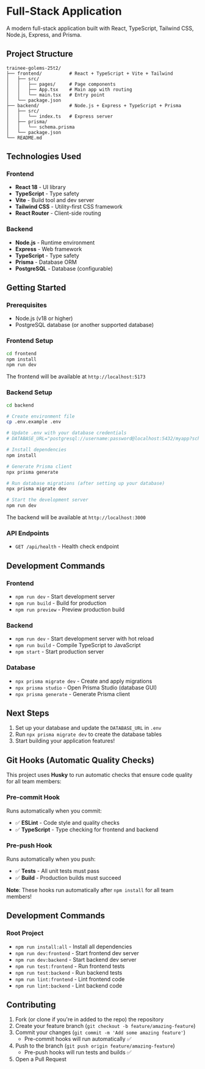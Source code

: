 
# Full-Stack Application

A modern full-stack application built with React, TypeScript, Tailwind CSS, Node.js, Express, and Prisma.

## Project Structure

```
trainee-golems-25t2/
├── frontend/          # React + TypeScript + Vite + Tailwind
│   ├── src/
│   │   ├── pages/     # Page components
│   │   ├── App.tsx    # Main app with routing
│   │   └── main.tsx   # Entry point
│   └── package.json
├── backend/           # Node.js + Express + TypeScript + Prisma
│   ├── src/
│   │   └── index.ts   # Express server
│   ├── prisma/
│   │   └── schema.prisma
│   └── package.json
└── README.md
```

## Technologies Used

### Frontend

- **React 18** - UI library
- **TypeScript** - Type safety
- **Vite** - Build tool and dev server
- **Tailwind CSS** - Utility-first CSS framework
- **React Router** - Client-side routing

### Backend

- **Node.js** - Runtime environment
- **Express** - Web framework
- **TypeScript** - Type safety
- **Prisma** - Database ORM
- **PostgreSQL** - Database (configurable)

## Getting Started

### Prerequisites

- Node.js (v18 or higher)
- PostgreSQL database (or another supported database)

### Frontend Setup

```bash
cd frontend
npm install
npm run dev
```

The frontend will be available at `http://localhost:5173`

### Backend Setup

```bash
cd backend

# Create environment file
cp .env.example .env

# Update .env with your database credentials
# DATABASE_URL="postgresql://username:password@localhost:5432/myapp?schema=public"

# Install dependencies
npm install

# Generate Prisma client
npx prisma generate

# Run database migrations (after setting up your database)
npx prisma migrate dev

# Start the development server
npm run dev
```

The backend will be available at `http://localhost:3000`

### API Endpoints

- `GET /api/health` - Health check endpoint

## Development Commands

### Frontend

- `npm run dev` - Start development server
- `npm run build` - Build for production
- `npm run preview` - Preview production build

### Backend

- `npm run dev` - Start development server with hot reload
- `npm run build` - Compile TypeScript to JavaScript
- `npm start` - Start production server

### Database

- `npx prisma migrate dev` - Create and apply migrations
- `npx prisma studio` - Open Prisma Studio (database GUI)
- `npx prisma generate` - Generate Prisma client

## Next Steps

1. Set up your database and update the `DATABASE_URL` in `.env`
2. Run `npx prisma migrate dev` to create the database tables
3. Start building your application features!

## Git Hooks (Automatic Quality Checks)

This project uses **Husky** to run automatic checks that ensure code quality for all team members:

### Pre-commit Hook

Runs automatically when you commit:

- ✅ **ESLint** - Code style and quality checks
- ✅ **TypeScript** - Type checking for frontend and backend

### Pre-push Hook

Runs automatically when you push:

- ✅ **Tests** - All unit tests must pass
- ✅ **Build** - Production builds must succeed

**Note**: These hooks run automatically after `npm install` for all team members!

## Development Commands

### Root Project

- `npm run install:all` - Install all dependencies
- `npm run dev:frontend` - Start frontend dev server
- `npm run dev:backend` - Start backend dev server
- `npm run test:frontend` - Run frontend tests
- `npm run test:backend` - Run backend tests
- `npm run lint:frontend` - Lint frontend code
- `npm run lint:backend` - Lint backend code

## Contributing

1. Fork (or clone if you're in added to the repo) the repository
2. Create your feature branch (`git checkout -b feature/amazing-feature`)
3. Commit your changes (`git commit -m 'Add some amazing feature'`)
   - Pre-commit hooks will run automatically ✅
4. Push to the branch (`git push origin feature/amazing-feature`)
   - Pre-push hooks will run tests and builds ✅
5. Open a Pull Request
